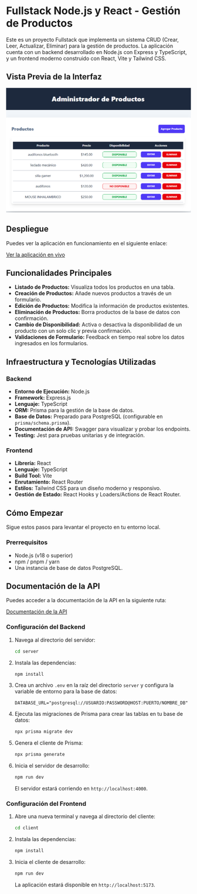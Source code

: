 # Fullstack Node.js y React - Gestión de Productos

Este es un proyecto Fullstack que implementa un sistema CRUD (Crear, Leer, Actualizar, Eliminar) para la gestión de productos. La aplicación cuenta con un backend desarrollado en Node.js con Express y TypeScript, y un frontend moderno construido con React, Vite y Tailwind CSS.

## Vista Previa de la Interfaz

<!-- Aquí puedes agregar una captura de pantalla de la aplicación -->

![Vista Previa de la Interfaz](/client/public/admin-image.png)

## Despliegue

Puedes ver la aplicación en funcionamiento en el siguiente enlace:

[Ver la aplicación en vivo](https://administradorproductos-6bhewo6ny-jpalacios-projects-3da551c3.vercel.app/)

## Funcionalidades Principales

- **Listado de Productos:** Visualiza todos los productos en una tabla.
- **Creación de Productos:** Añade nuevos productos a través de un formulario.
- **Edición de Productos:** Modifica la información de productos existentes.
- **Eliminación de Productos:** Borra productos de la base de datos con confirmación.
- **Cambio de Disponibilidad:** Activa o desactiva la disponibilidad de un producto con un solo clic y previa confirmación.
- **Validaciones de Formulario:** Feedback en tiempo real sobre los datos ingresados en los formularios.

## Infraestructura y Tecnologías Utilizadas

### Backend

- **Entorno de Ejecución:** Node.js
- **Framework:** Express.js
- **Lenguaje:** TypeScript
- **ORM:** Prisma para la gestión de la base de datos.
- **Base de Datos:** Preparado para PostgreSQL (configurable en `prisma/schema.prisma`).
- **Documentación de API:** Swagger para visualizar y probar los endpoints.
- **Testing:** Jest para pruebas unitarias y de integración.

### Frontend

- **Librería:** React
- **Lenguaje:** TypeScript
- **Build Tool:** Vite
- **Enrutamiento:** React Router
- **Estilos:** Tailwind CSS para un diseño moderno y responsivo.
- **Gestión de Estado:** React Hooks y Loaders/Actions de React Router.

## Cómo Empezar

Sigue estos pasos para levantar el proyecto en tu entorno local.

### Prerrequisitos

- Node.js (v18 o superior)
- npm / pnpm / yarn
- Una instancia de base de datos PostgreSQL.

## Documentación de la API

Puedes acceder a la documentación de la API en la siguiente ruta:

[Documentación de la API](https://fullstack-node-react-typescript-backend.onrender.com/api-docs/)

### Configuración del Backend

1.  Navega al directorio del servidor:
    ```bash
    cd server
    ```
2.  Instala las dependencias:
    ```bash
    npm install
    ```
3.  Crea un archivo `.env` en la raíz del directorio `server` y configura la variable de entorno para la base de datos:
    ```
    DATABASE_URL="postgresql://USUARIO:PASSWORD@HOST:PUERTO/NOMBRE_DB"
    ```
4.  Ejecuta las migraciones de Prisma para crear las tablas en tu base de datos:
    ```bash
    npx prisma migrate dev
    ```
5.  Genera el cliente de Prisma:
    ```bash
    npx prisma generate
    ```
6.  Inicia el servidor de desarrollo:
    ```bash
    npm run dev
    ```
    El servidor estará corriendo en `http://localhost:4000`.

### Configuración del Frontend

1.  Abre una nueva terminal y navega al directorio del cliente:
    ```bash
    cd client
    ```
2.  Instala las dependencias:
    ```bash
    npm install
    ```
3.  Inicia el cliente de desarrollo:
    ```bash
    npm run dev
    ```
    La aplicación estará disponible en `http://localhost:5173`.
